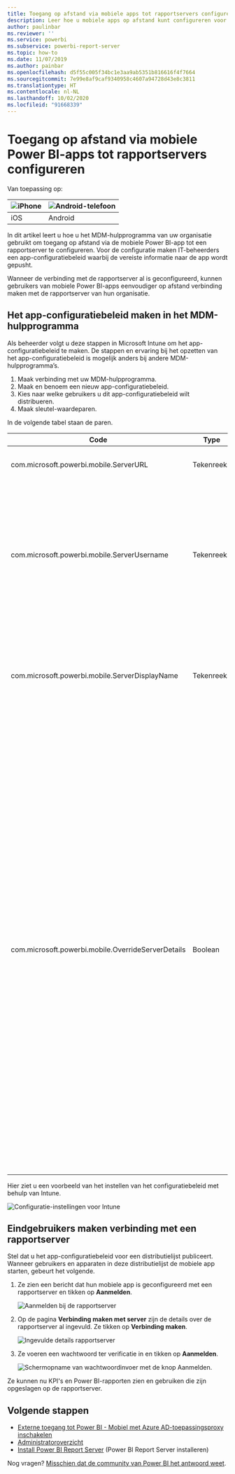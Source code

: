 ```yaml
---
title: Toegang op afstand via mobiele apps tot rapportservers configureren
description: Leer hoe u mobiele apps op afstand kunt configureren voor uw rapportserver.
author: paulinbar
ms.reviewer: ''
ms.service: powerbi
ms.subservice: powerbi-report-server
ms.topic: how-to
ms.date: 11/07/2019
ms.author: painbar
ms.openlocfilehash: d5f55c005f34bc1e3aa9ab5351b816616f4f7664
ms.sourcegitcommit: 7e99e8af9caf9340958c4607a94728d43e8c3811
ms.translationtype: HT
ms.contentlocale: nl-NL
ms.lasthandoff: 10/02/2020
ms.locfileid: "91668339"
---
```

# <a name="configure-power-bi-mobile-app-access-to-report-server-remotely"></a>Toegang op afstand via mobiele Power BI-apps tot rapportservers configureren

Van toepassing op:

| ![iPhone](./media/configure-powerbi-mobile-apps-remote/ios-logo-40-px.png) | ![Android-telefoon](./media/configure-powerbi-mobile-apps-remote/android-logo-40-px.png) |
|:--- |:--- |
| iOS |Android |

In dit artikel leert u hoe u het MDM-hulpprogramma van uw organisatie gebruikt om toegang op afstand via de mobiele Power BI-app tot een rapportserver te configureren. Voor de configuratie maken IT-beheerders een app-configuratiebeleid waarbij de vereiste informatie naar de app wordt gepusht. 

 Wanneer de verbinding met de rapportserver al is geconfigureerd, kunnen gebruikers van mobiele Power BI-apps eenvoudiger op afstand verbinding maken met de rapportserver van hun organisatie. 

## <a name="create-the-app-configuration-policy-in-mdm-tool"></a>Het app-configuratiebeleid maken in het MDM-hulpprogramma 

Als beheerder volgt u deze stappen in Microsoft Intune om het app-configuratiebeleid te maken. De stappen en ervaring bij het opzetten van het app-configuratiebeleid is mogelijk anders bij andere MDM-hulpprogramma’s. 

1. Maak verbinding met uw MDM-hulpprogramma. 
2. Maak en benoem een nieuw app-configuratiebeleid. 
3. Kies naar welke gebruikers u dit app-configuratiebeleid wilt distribueren. 
4. Maak sleutel-waardeparen. 

In de volgende tabel staan de paren.

|Code  |Type  |Description  |
|---------|---------|---------|
| com.microsoft.powerbi.mobile.ServerURL | Tekenreeks | Rapportserver-URL <br> Moet beginnen met http/https |
| com.microsoft.powerbi.mobile.ServerUsername | Tekenreeks | [optioneel] <br> De gebruikersnaam die u wilt gebruiken om verbinding te maken met de server. <br> Als deze niet bestaat, wordt de gebruiker gevraagd de gebruikersnaam voor de verbinding in te voeren.| 
| com.microsoft.powerbi.mobile.ServerDisplayName | Tekenreeks | [optioneel] <br> De standaardwaarde is rapportserver <br> Een beschrijvende naam die in de app wordt gebruikt als naam voor de server | 
| com.microsoft.powerbi.mobile.OverrideServerDetails | Boolean | De standaardwaarde is Waar <br>Als deze optie is ingesteld op Waar, worden hiermee alle eventuele definities van de rapportserver overschreven die al op het mobiele apparaat bestaan. Bestaande servers die al zijn geconfigureerd, worden verwijderd. <br> Wanneer overschrijven is ingesteld op Waar, voorkomt u hiermee ook dat gebruikers die configuratie kunnen verwijderen. <br> Wanneer de optie is ingesteld op Onwaar, worden de gepushte waarden toegevoegd en blijven bestaande instellingen bestaan. <br> Als dezelfde server-URL al is geconfigureerd in de mobiele app, blijft deze configuratie bestaan. De app vraagt niet of de gebruiker zich opnieuw verifieert voor dezelfde server. |

Hier ziet u een voorbeeld van het instellen van het configuratiebeleid met behulp van Intune.

![Configuratie-instellingen voor Intune](media/configure-powerbi-mobile-apps-remote/power-bi-ios-remote-configuration-settings.png)

## <a name="end-users-connecting-to-report-server"></a>Eindgebruikers maken verbinding met een rapportserver

 Stel dat u het app-configuratiebeleid voor een distributielijst publiceert. Wanneer gebruikers en apparaten in deze distributielijst de mobiele app starten, gebeurt het volgende. 

1. Ze zien een bericht dat hun mobiele app is geconfigureerd met een rapportserver en tikken op **Aanmelden**.

    ![Aanmelden bij de rapportserver](media/configure-powerbi-mobile-apps-remote/power-bi-config-server-sign-in.png)

2.  Op de pagina **Verbinding maken met server** zijn de details over de rapportserver al ingevuld. Ze tikken op **Verbinding maken**.

    ![Ingevulde details rapportserver](media/configure-powerbi-mobile-apps-remote/power-bi-ios-remote-configure-connect-server.png)

3. Ze voeren een wachtwoord ter verificatie in en tikken op **Aanmelden**. 

    ![Schermopname van wachtwoordinvoer met de knop Aanmelden.](media/configure-powerbi-mobile-apps-remote/power-bi-config-server-address.png)

Ze kunnen nu KPI's en Power BI-rapporten zien en gebruiken die zijn opgeslagen op de rapportserver.

## <a name="next-steps"></a>Volgende stappen

- [Externe toegang tot Power BI - Mobiel met Azure AD-toepassingsproxy inschakelen](/azure/active-directory/manage-apps/application-proxy-integrate-with-power-bi)
- [Administratoroverzicht](admin-handbook-overview.md)  
- [Install Power BI Report Server](install-report-server.md) (Power BI Report Server installeren)  

Nog vragen? [Misschien dat de community van Power BI het antwoord weet](https://community.powerbi.com/).
